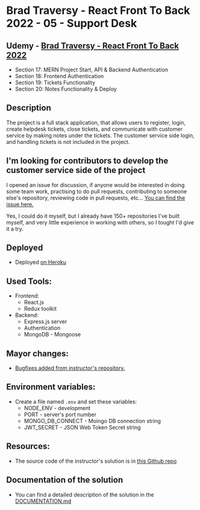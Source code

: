 # Brad Traversy - React Front To Back 2022 - 05 - Support Desk

## Udemy - [Brad Traversy - React Front To Back 2022](https://www.udemy.com/course/react-front-to-back-2022/)

-   Section 17: MERN Project Start, API & Backend Authentication
-   Section 18: Frontend Authentication
-   Section 19: Tickets Functionality
-   Section 20: Notes Functionality & Deploy

## Description

The project is a full stack application, that allows users to register, login, create helpdesk tickets, close tickets, and communicate with customer service by making notes under the tickets.
The customer service side login, and handling tickets is not included in the project.

## I'm looking for contributors to develop the customer service side of the project

I opened an issue for discussion, if anyone would be interested in doing some team work, practising to do pull requests, contributing to someone else's repository, reviewing code in pull requests, etc...
[You can find the issue here.](https://github.com/ArpadGBondor/Brad_Traversy-React_Front_To_Back_2022-05-Support_Desk/issues/1)

Yes, I could do it myself, but I already have 150+ repositories I've built myself, and very little experience in working with others, so I tought I'd give it a try.

## Deployed

-   Deployed [on Heroku](https://gabriel-support-ticket.herokuapp.com/)

## Used Tools:

-   Frontend:
    -   React.js
    -   Redux toolkit
-   Backend:
    -   Express.js server
    -   Authentication
    -   MongoDB - Mongoose

## Mayor changes:

-   [Bugfixes added from instructor's repository.](https://github.com/ArpadGBondor/Brad_Traversy-React_Front_To_Back_2022-05-Support_Desk/issues/3)

## Environment variables:

-   Create a file named `.env` and set these variables:
    -   NODE_ENV - development
    -   PORT - server's port number
    -   MONGO_DB_CONNECT - Moingo DB connection string
    -   JWT_SECRET - JSON Web Token Secret string

## Resources:

-   The source code of the instructor's solution is in [this Github repo](https://github.com/bradtraversy/support-desk)

## Documentation of the solution

-   You can find a detailed description of the solution in the [DOCUMENTATION.md](./DOCUMENTATION.md)
